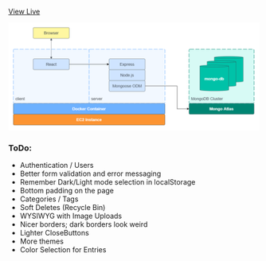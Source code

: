 
<a href="http://www.neologic.ca/">View Live</a>

![neologic architecture](https://github.com/tysongf/neologic-blog/blob/master/_plan/neologic-architecture.png?raw=true)

### ToDo:

-  Authentication / Users
-  Better form validation and error messaging
-  Remember Dark/Light mode selection in localStorage
-  Bottom padding on the page
-  Categories / Tags
-  Soft Deletes (Recycle Bin)
-  WYSIWYG with Image Uploads
-  Nicer borders; dark borders look weird
-  Lighter CloseButtons
-  More themes
-  Color Selection for Entries
